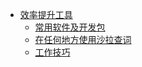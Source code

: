 - [效率提升工具](docs/usage-work-tool/README.md)
  - [常用软件及开发包](docs/usage-work-tool/常用软件及开发包.md)
  - [在任何地方使用沙拉查词](docs/usage-work-tool/沙拉查词.md)
  - [工作技巧](docs/usage-work-tool/工作技巧.md)

